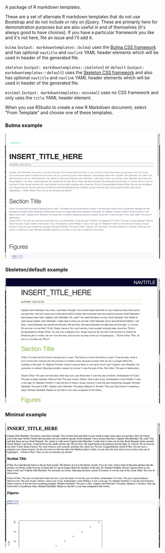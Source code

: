 A package of R markdown templates.

These are a set of alternate R markdown templates that do not use Bootstrap and do not include or rely on jQuery. These are primarily here for demonstration purposes but are also useful in and of themselves (it's always good to have choices). If you have a particular framework you like and it's not here, file an issue and I'll add it.

`bulma` (`output: markdowntemplates::bulma`) uses the [Bulma CSS framework](http://bulma.io) and has optional `navtitle` and `navlink` YAML header elements which will be used in header of the generated file.

`skeleton` (`output: markdowntemplates::skeleton`) or `default` (`output: markdowntemplates::default`) uses the [Skeleton CSS framework](http://getskeleton.com) and also has optional `navtitle` and `navlink` YAML header elements which will be used in header of the generated file.

`minimal` (`output: markdowntemplates::minimal`) uses no CSS framework and only uses the `title` YAML header element.

When you use RStudio to create a new R Markdown document, select "From Template" and
choose one of these templates.

### Bulma example

![](bulma.png)

### Skeleton/default example

![](skeleton.png)

### Minimal example

![](minimal.png)

